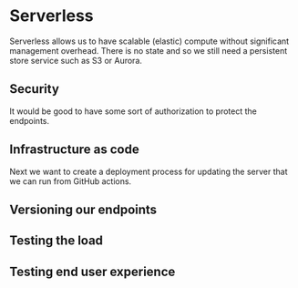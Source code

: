 # Serverless

Serverless allows us to have scalable (elastic) compute without significant management overhead. There is no state and so we still need a persistent store service such as S3 or Aurora.

## Security

It would be good to have some sort of authorization to protect the endpoints.

## Infrastructure as code

Next we want to create a deployment process for updating the server that we can run from GitHub actions.

## Versioning our endpoints

## Testing the load

## Testing end user experience
